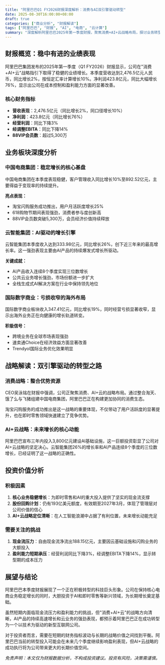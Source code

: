 ```yaml
---
title: "阿里巴巴Q1 FY2026财报深度解析：消费与AI双引擎驱动转型"
date: 2025-08-30T16:00:00+08:00
draft: true
categories: ["商业分析", "财报解读"]
tags: ["阿里巴巴", "财报", "AI", "电商", "云计算"]
summary: "深度解析阿里巴巴2025年第一季度财报，聚焦消费+AI+云战略布局，探讨业务转型与增长前景"
---
```


## 财报概览：稳中有进的业绩表现

阿里巴巴集团发布的2025年第一季度（Q1 FY2026）财报显示，公司在"消费+AI+云"战略指引下取得了稳健的业绩增长。本季度营收达到2,476.5亿元人民币，同比增长2%，按恒定汇率计算增长10%。净利润423.8亿元，同比大幅增长76%，显示出公司在成本控制和盈利能力方面的显著改善。

### 核心财务指标

- **营收表现**：2,476.5亿元（同比增长2%，同口径增长10%）
- **净利润**：423.8亿元（同比增长76%）
- **经营利润**：同比下降3%
- **经调整EBITA**：同比下降14%
- **88VIP会员数**：超过5,300万

## 业务板块深度分析

### 中国电商集团：稳定增长的核心基盘

中国电商集团在本季度表现稳健，客户管理收入同比增长10%至892.52亿元，主要得益于变现率的持续提升。

**亮点表现：**
- 淘宝闪购服务成功推出，用户月活跃度增长25%
- 618购物节期间表现强劲，消费者参与度创新高
- 88VIP会员数突破5,300万，会员经济价值持续释放

### 云智能集团：AI驱动的增长引擎

云智能集团本季度收入达到333.98亿元，同比增长26%，创下近三年来的最高增长率。这一强劲表现主要由AI产品的持续爆发式增长所驱动。

**关键成就：**
- AI产品收入连续8个季度实现三位数增长
- 公共云业务增长强劲，市场份额进一步扩大
- 全栈生成式AI解决方案在行业中保持领先地位

### 国际数字商业：亏损收窄的海外布局

国际数字商业板块收入347.41亿元，同比增长19%，同时经营亏损显著收窄，显示出海外业务正在向健康的增长轨道转变。

**积极信号：**
- 跨境业务在全球市场表现强劲
- 速卖通Choice在经济效益方面显著改善
- Trendyol国际业务优化效果明显

## 战略解读：双引擎驱动的转型之路

### 消费战略：整合优势资源

CEO吴泳铭在财报中强调，公司正聚焦消费、AI+云的战略布局。通过整合淘天、饿了么与飞猪组建中国电商集团，阿里巴巴正在构建更加协同的消费生态。

淘宝闪购服务的成功推出是这一战略的重要体现，不仅带动了用户活跃度的显著提升，也在即时零售领域快速建立了竞争优势。

### AI+云战略：未来增长的核心动能

阿里巴巴宣布三年内投入3,800亿元建设AI基础设施，这一巨额投资彰显了公司对AI+云战略的坚定决心。云智能集团26%的增长率和AI产品连续8个季度的三位数增长，已经证明了这一战略的正确性。

## 投资价值分析

### 积极因素

1. **核心业务稳健增长**：为即时零售和AI的重大投入提供了坚实的现金流支撑
2. **股份回购计划**：仍有193亿美元额度，有效期至2027年3月，体现了管理层对公司价值的信心
3. **AI+云战略定位清晰**：在人工智能浪潮中占据了有利位置，未来增长动能充足

### 需要关注的挑战

1. **现金流压力**：自由现金流净流出188.15亿元，主要因云基础设施和闪购业务的大额投入
2. **盈利能力短期承压**：经营利润同比下降3%，经调整EBITA下降14%，显示转型期的成本压力

## 展望与结论

阿里巴巴本季度财报展现了一个正在积极转型的科技巨头形象。公司在保持核心电商业务稳定增长的同时，大胆投资于AI和即时零售等新兴领域，为长期增长奠定基础。

虽然短期内面临现金流压力和盈利能力的挑战，但"消费+AI+云"的战略方向清晰，AI产品的持续高速增长和云业务的强劲表现，都预示着阿里巴巴正在成功转型为一个以技术为驱动的新型互联网公司。

对于投资者而言，需要在短期的财务指标波动与长期的战略价值之间找到平衡。阿里巴巴当前的转型投入可能会在未来几个季度继续影响盈利表现，但AI+云战略的成功执行将为公司带来更大的长期价值空间。

*免责声明：本文仅为财报数据分析，不构成投资建议。投资有风险，决策需谨慎。*
